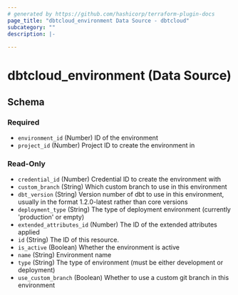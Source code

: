 ```yaml
---
# generated by https://github.com/hashicorp/terraform-plugin-docs
page_title: "dbtcloud_environment Data Source - dbtcloud"
subcategory: ""
description: |-
  
---
```


# dbtcloud_environment (Data Source)





<!-- schema generated by tfplugindocs -->
## Schema

### Required

- `environment_id` (Number) ID of the environment
- `project_id` (Number) Project ID to create the environment in

### Read-Only

- `credential_id` (Number) Credential ID to create the environment with
- `custom_branch` (String) Which custom branch to use in this environment
- `dbt_version` (String) Version number of dbt to use in this environment, usually in the format 1.2.0-latest rather than core versions
- `deployment_type` (String) The type of deployment environment (currently 'production' or empty)
- `extended_attributes_id` (Number) The ID of the extended attributes applied
- `id` (String) The ID of this resource.
- `is_active` (Boolean) Whether the environment is active
- `name` (String) Environment name
- `type` (String) The type of environment (must be either development or deployment)
- `use_custom_branch` (Boolean) Whether to use a custom git branch in this environment


